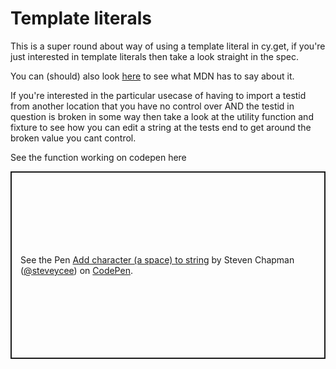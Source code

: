 # Template literals

This is a super round about way of using a template literal in cy.get, if you're just interested in template literals then take a look straight in the spec.

You can (should) also look [here](https://developer.mozilla.org/en-US/docs/Web/JavaScript/Reference/Template_literals) to see what MDN has to say about it.

If you're interested in the particular usecase of having to import a testid from another location that you have no control over AND the testid in question is broken in some way then take a look at the utility function and fixture to see how you can edit a string at the tests end to get around the broken value you cant control.

See the function working on codepen here

<p class="codepen" data-height="300" data-default-tab="js,result" data-slug-hash="NWaqrKX" data-preview="true" data-user="steveycee" style="height: 300px; box-sizing: border-box; display: flex; align-items: center; justify-content: center; border: 2px solid; margin: 1em 0; padding: 1em;">
  <span>See the Pen <a href="https://codepen.io/steveycee/pen/NWaqrKX">
  Add character (a space) to string</a> by Steven Chapman (<a href="https://codepen.io/steveycee">@steveycee</a>)
  on <a href="https://codepen.io">CodePen</a>.</span>
</p>
<script async src="https://cpwebassets.codepen.io/assets/embed/ei.js"></script>
